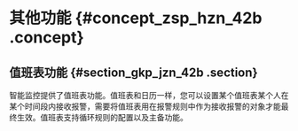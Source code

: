 # 其他功能 {#concept_zsp_hzn_42b .concept}

## 值班表功能 {#section_gkp_jzn_42b .section}

智能监控提供了值班表功能。值班表和日历一样，您可以设置某个值班表某个人在某个时间段内接收报警，需要将值班表用在报警规则中作为接收报警的对象才能最终生效。值班表支持循环规则的配置以及主备功能。

